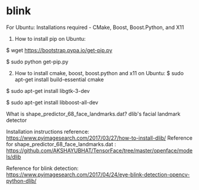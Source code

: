 # blink

For Ubuntu:
Installations required - CMake, Boost, Boost.Python, and X11

1. How to install pip on Ubuntu:

$ wget https://bootstrap.pypa.io/get-pip.py

$ sudo python get-pip.py

2. How to install cmake, boost, boost.python and x11 on Ubuntu:
$ sudo apt-get install build-essential cmake

$ sudo apt-get install libgtk-3-dev

$ sudo apt-get install libboost-all-dev

What is shape_predictor_68_face_landmarks.dat? dlib's facial landmark detector

Installation instructions reference: https://www.pyimagesearch.com/2017/03/27/how-to-install-dlib/
Reference for shape_predictor_68_face_landmarks.dat : https://github.com/AKSHAYUBHAT/TensorFace/tree/master/openface/models/dlib

Reference for blink detection: https://www.pyimagesearch.com/2017/04/24/eye-blink-detection-opencv-python-dlib/
